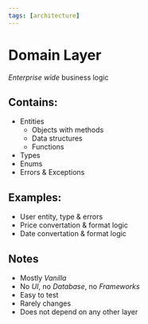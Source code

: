 ```yaml
---
tags: [architecture]
---
```


# Domain Layer

_Enterprise wide_ business logic

## Contains:

- Entities
  - Objects with methods
  - Data structures
  - Functions
- Types
- Enums
- Errors & Exceptions

## Examples:

- User entity, type & errors
- Price convertation & format logic
- Date convertation & format logic

## Notes

- Mostly _Vanilla_
- No _UI_, no _Database_, no _Frameworks_
- Easy to test
- Rarely changes
- Does not depend on any other layer
